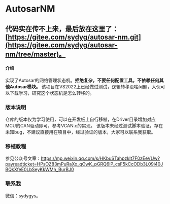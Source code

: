 # AutosarNM
## 代码实在传不上来，最后放在这里了：[https://gitee.com/sydyg/autosar-nm.git](https://gitee.com/sydyg/autosar-nm/tree/master)。

#### 介绍
实现了Autosar的网络管理状态机。**拒绝复杂，不要任何配置工具，不依赖任何其他Autosar模块。**
该项目在VS2022上已经做过测试，逻辑转移没啥问题，大伙可以下载学习，研究这个状态机是怎么转移的。

### 版本说明
仓库的版本仅为学习使用，可以在开发板上自行移植，在Driver目录增加对应MCU的CAN驱动即可，参考VCAN.c的实现。
该版本未经过测试脚本验证，存在未知bug，不建议直接用在项目中，经过验证的版本，大家可以联系我获取。

### 移植教程
参见公众号文章：https://mp.weixin.qq.com/s/HKbuSTahpzkIt7F0zEeVUw?payreadticket=HPsOZ83mPuRaXo_qOwK_pGRQ6iP_csF5kCcODb3L09i40JBQkXfeE0LbSeyKkWMh_BurBJ0

### 联系我
微信：sydygys。


